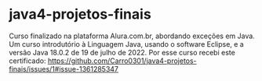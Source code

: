 # java4-projetos-finais
 Curso finalizado na plataforma Alura.com.br, abordando exceções em Java.
 Um curso introdutório à Linguagem Java, usando o software Eclipse, e a
 versão Java 18.0.2 de 19 de julho de 2022.
 Por esse curso recebi este certificado:
 https://github.com/Carro0301/java4-projetos-finais/issues/1#issue-1361285347
